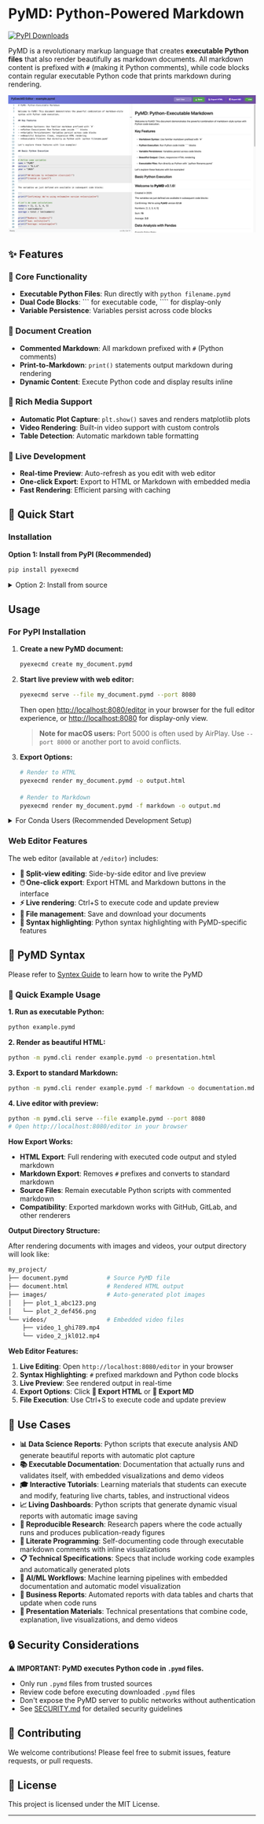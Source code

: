 # PyMD: Python-Powered Markdown

[![PyPI Downloads](https://static.pepy.tech/badge/pyexecmd)](https://pepy.tech/projects/pyexecmd)

PyMD is a revolutionary markup language that creates **executable Python files** that also render beautifully as markdown documents. All markdown content is prefixed with `#` (making it Python comments), while code blocks contain regular executable Python code that prints markdown during rendering.

![Screen Shot](./assets/v0.1.6.png)

## ✨ Features

### 🐍 Core Functionality

- **Executable Python Files**: Run directly with `python filename.pymd`
- **Dual Code Blocks**: ``` for executable code, ```` for display-only
- **Variable Persistence**: Variables persist across code blocks

### 📝 Document Creation

- **Commented Markdown**: All markdown prefixed with `#` (Python comments)
- **Print-to-Markdown**: `print()` statements output markdown during rendering
- **Dynamic Content**: Execute Python code and display results inline

### 🎨 Rich Media Support

- **Automatic Plot Capture**: `plt.show()` saves and renders matplotlib plots
- **Video Rendering**: Built-in video support with custom controls
- **Table Detection**: Automatic markdown table formatting

### 🔴 Live Development

- **Real-time Preview**: Auto-refresh as you edit with web editor
- **One-click Export**: Export to HTML or Markdown with embedded media
- **Fast Rendering**: Efficient parsing with caching

## 🚀 Quick Start

### Installation

**Option 1: Install from PyPI (Recommended)**

```bash
pip install pyexecmd
```

<details>

<summary> Option 2: Install from source </summary>

1. **Clone the repository:**

   ```bash
   git clone https://www.github.com/treeleaves30760/PyMD
   cd PyMD
   ```

2. **Install in development mode:**

   ```bash
   pip install -e .
   ```

</details>

## Usage

### For PyPI Installation

1. **Create a new PyMD document:**

   ```bash
   pyexecmd create my_document.pymd
   ```

2. **Start live preview with web editor:**

   ```bash
   pyexecmd serve --file my_document.pymd --port 8080
   ```

   Then open <http://localhost:8080/editor> in your browser for the full editor experience, or <http://localhost:8080> for display-only view.

   > **Note for macOS users:** Port 5000 is often used by AirPlay. Use `--port 8000` or another port to avoid conflicts.

3. **Export Options:**

   ```bash
   # Render to HTML
   pyexecmd render my_document.pymd -o output.html
   
   # Render to Markdown
   pyexecmd render my_document.pymd -f markdown -o output.md
   ```

<details>
<summary> For Conda Users (Recommended Development Setup) </summary>

If you're using conda for development, first activate the environment:

```bash
# Initialize conda and activate environment
source /opt/miniconda3/etc/profile.d/conda.sh && conda activate PyMD

# Verify activation
python --version && which python
```

Then use standard Python commands:

```bash
# Create a new PyMD document
python -m pymd.cli create my_document.pymd

# Start live preview with web editor
python -m pymd.cli serve --file my_document.pymd --port 8080

# Render to HTML
python -m pymd.cli render my_document.pymd -o output.html

# Render to Markdown
python -m pymd.cli render my_document.pymd -f markdown -o output.md
```

</details>

### Web Editor Features

The web editor (available at `/editor`) includes:

- **📝 Split-view editing**: Side-by-side editor and live preview
- **🖱️ One-click export**: Export HTML and Markdown buttons in the interface
- **⚡ Live rendering**: Ctrl+S to execute code and update preview
- **💾 File management**: Save and download your documents
- **🎨 Syntax highlighting**: Python syntax highlighting with PyMD-specific features

## 📝 PyMD Syntax

Please refer to [Syntex Guide](./PyMD_Syntax_Guide.md) to learn how to write the PyMD

### 🚀 Quick Example Usage

**1. Run as executable Python:**

```bash
python example.pymd
```

**2. Render as beautiful HTML:**

```bash
python -m pymd.cli render example.pymd -o presentation.html
```

**3. Export to standard Markdown:**

```bash
python -m pymd.cli render example.pymd -f markdown -o documentation.md
```

**4. Live editor with preview:**

```bash
python -m pymd.cli serve --file example.pymd --port 8080
# Open http://localhost:8080/editor in your browser
```

**How Export Works:**

- **HTML Export**: Full rendering with executed code output and styled markdown
- **Markdown Export**: Removes `#` prefixes and converts to standard markdown
- **Source Files**: Remain executable Python scripts with commented markdown
- **Compatibility**: Exported markdown works with GitHub, GitLab, and other renderers

**Output Directory Structure:**

After rendering documents with images and videos, your output directory will look like:

```bash
my_project/
├── document.pymd           # Source PyMD file
├── document.html           # Rendered HTML output
├── images/                 # Auto-generated plot images
│   ├── plot_1_abc123.png
│   └── plot_2_def456.png
└── videos/                 # Embedded video files
    ├── video_1_ghi789.mp4
    └── video_2_jkl012.mp4
```

**Web Editor Features:**

1. **Live Editing**: Open `http://localhost:8080/editor` in your browser
2. **Syntax Highlighting**: `#` prefixed markdown and Python code blocks
3. **Live Preview**: See rendered output in real-time
4. **Export Options**: Click **📄 Export HTML** or **📝 Export MD**
5. **File Execution**: Use Ctrl+S to execute code and update preview

## 🎯 Use Cases

- **📊 Data Science Reports**: Python scripts that execute analysis AND generate beautiful reports with automatic plot capture
- **📚 Executable Documentation**: Documentation that actually runs and validates itself, with embedded visualizations and demo videos
- **🎓 Interactive Tutorials**: Learning materials that students can execute and modify, featuring live charts, tables, and instructional videos
- **📈 Living Dashboards**: Python scripts that generate dynamic visual reports with automatic image saving
- **🔬 Reproducible Research**: Research papers where the code actually runs and produces publication-ready figures
- **🧪 Literate Programming**: Self-documenting code through executable markdown comments with inline visualizations
- **📋 Technical Specifications**: Specs that include working code examples and automatically generated plots
- **🤖 AI/ML Workflows**: Machine learning pipelines with embedded documentation and automatic model visualization
- **📑 Business Reports**: Automated reports with data tables and charts that update when code runs
- **🎨 Presentation Materials**: Technical presentations that combine code, explanation, live visualizations, and demo videos

## 🔒 Security Considerations

**⚠️ IMPORTANT: PyMD executes Python code in `.pymd` files.**

- Only run `.pymd` files from trusted sources
- Review code before executing downloaded `.pymd` files
- Don't expose the PyMD server to public networks without authentication
- See [SECURITY.md](SECURITY.md) for detailed security guidelines

## 🤝 Contributing

We welcome contributions! Please feel free to submit issues, feature requests, or pull requests.

## 📄 License

This project is licensed under the MIT License.

---
